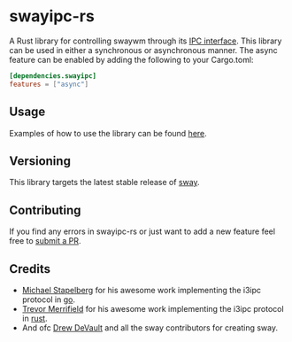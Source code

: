 # swayipc-rs

A Rust library for controlling swaywm through its [IPC interface](https://github.com/swaywm/sway/blob/master/sway/sway-ipc.7.scd).
This library can be used  in either a synchronous or asynchronous manner.
The async feature can be enabled by adding the following to your Cargo.toml:

```toml
[dependencies.swayipc]
features = ["async"]
```

## Usage

Examples of how to use the library can be found [here](examples).

## Versioning

This library targets the latest stable release of [sway](https://github.com/swaywm/sway).

## Contributing

 If you find any errors in swayipc-rs or just want to add a new feature feel free to [submit a PR](https://github.com/jaycefayne/swayipc-rs/pulls).

## Credits

- [Michael Stapelberg](https://github.com/stapelberg) for his awesome work implementing the i3ipc protocol in [go](https://github.com/i3/go-i3).
- [Trevor Merrifield](https://github.com/tmerr) for his awesome work implementing the i3ipc protocol in [rust](https://github.com/tmerr/i3ipc-rs).
- And ofc [Drew DeVault](https://github.com/ddevault) and all the sway contributors for creating sway.
